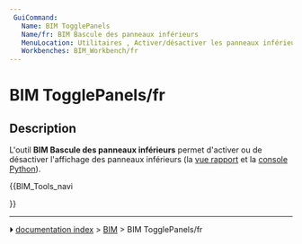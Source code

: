 ```yaml
---
 GuiCommand:
   Name: BIM TogglePanels
   Name/fr: BIM Bascule des panneaux inférieurs
   MenuLocation: Utilitaires , Activer/désactiver les panneaux inférieurs
   Workbenches: BIM_Workbench/fr
---
```


# BIM TogglePanels/fr

## Description

L\'outil **BIM Bascule des panneaux inférieurs** permet d\'activer ou de désactiver l\'affichage des panneaux inférieurs (la [vue rapport](Report_view/fr.md) et la [console Python](Python_console/fr.md)).





{{BIM_Tools_navi

}}



---
⏵ [documentation index](../README.md) > [BIM](BIM_Workbench.md) > BIM TogglePanels/fr
